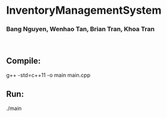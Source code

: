 # InventoryManagementSystem

### Bang Nguyen, Wenhao Tan, Brian Tran, Khoa Tran

<br/>

Compile:
-----------------
g++ -std=c++11 -o main main.cpp
<br/>

Run:
-----------------
./main
<br/>
